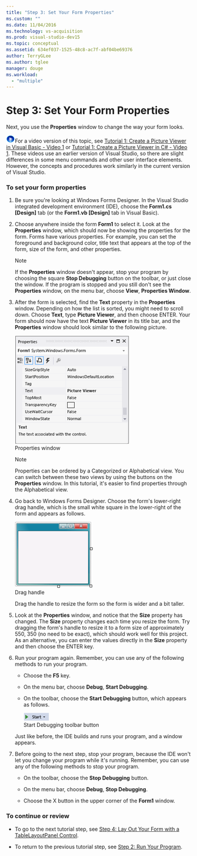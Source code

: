 ```yaml
---
title: "Step 3: Set Your Form Properties"
ms.custom: ""
ms.date: 11/04/2016
ms.technology: vs-acquisition
ms.prod: visual-studio-dev15
ms.topic: conceptual
ms.assetid: 634ef037-1525-48c8-ac7f-abf04be69376
author: TerryGLee
ms.author: tglee
manager: douge
ms.workload:
  - "multiple"
---
```

# Step 3: Set Your Form Properties
Next, you use the **Properties** window to change the way your form looks.  

 ![link to video](../data-tools/media/playvideo.gif "PlayVideo")For a video version of this topic, see [Tutorial 1: Create a Picture Viewer in Visual Basic - Video 1](http://go.microsoft.com/fwlink/?LinkId=205209) or [Tutorial 1: Create a Picture Viewer in C# - Video 1](http://go.microsoft.com/fwlink/?LinkId=205199). These videos use an earlier version of Visual Studio, so there are slight differences in some menu commands and other user interface elements. However, the concepts and procedures work similarly in the current version of Visual Studio.  

### To set your form properties  

1.  Be sure you're looking at Windows Forms Designer. In the Visual Studio integrated development environment (IDE), choose the **Form1.cs [Design]** tab (or the **Form1.vb [Design]** tab in Visual Basic).  

2.  Choose anywhere inside the form **Form1** to select it. Look at the **Properties** window, which should now be showing the properties for the form. Forms have various properties. For example, you can set the foreground and background color, title text that appears at the top of the form, size of the form, and other properties.  

    > [!NOTE]
    >  If the **Properties** window doesn't appear, stop your program by choosing the square **Stop Debugging** button on the toolbar, or just close the window. If the program is stopped and you still don't see the **Properties** window, on the menu bar, choose **View**, **Properties Window**.  

3.  After the form is selected, find the **Text** property in the **Properties** window. Depending on how the list is sorted, you might need to scroll down. Choose **Text**, type **Picture Viewer**, and then choose ENTER.  Your form should now have the text **Picture Viewer** in its title bar, and the **Properties** window should look similar to the following picture.  

     ![Properties window](../ide/media/express_edittextproperty.png "Express_EditTextProperty")  
Properties window  

    > [!NOTE]
    >  Properties can be ordered by a Categorized or Alphabetical view. You can switch between these two views by using the buttons on the **Properties** window. In this tutorial, it's easier to find properties through the Alphabetical view.  

4.  Go back to Windows Forms Designer. Choose the form's lower-right drag handle, which is the small white square in the lower-right of the form and appears as follows.  

     ![Drag handle](../ide/media/express_bottomrt_drag.png "Express_BottomRT_Drag")  
Drag handle  

     Drag the handle to resize the form so the form is wider and a bit taller.  

5.  Look at the **Properties** window, and notice that the **Size** property has changed. The **Size** property changes each time you resize the form. Try dragging the form's handle to resize it to a form size of approximately 550, 350 (no need to be exact), which should work well for this project. As an alternative, you can enter the values directly in the **Size** property and then choose the ENTER key.  

6.  Run your program again. Remember, you can use any of the following methods to run your program.  

    -   Choose the **F5** key.  

    -   On the menu bar, choose **Debug**, **Start Debugging**.  

    -   On the toolbar, choose the **Start Debugging** button, which appears as follows.  

         ![Start Debugging toolbar button](../ide/media/express_icondebug.png "Express_IconDebug")  
Start Debugging toolbar button  

     Just like before, the IDE builds and runs your program, and a window appears.  

7.  Before going to the next step, stop your program, because the IDE won't let you change your program while it's running. Remember, you can use any of the following methods to stop your program.  

    -   On the toolbar, choose the **Stop Debugging** button.  

    -   On the menu bar, choose **Debug**, **Stop Debugging**.  

    -   Choose the X button in the upper corner of the **Form1** window.  

### To continue or review  

-   To go to the next tutorial step, see [Step 4: Lay Out Your Form with a TableLayoutPanel Control](../ide/step-4-lay-out-your-form-with-a-tablelayoutpanel-control.md).  

-   To return to the previous tutorial step, see [Step 2: Run Your Program](../ide/step-2-run-your-program.md).
